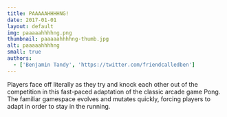 ```yaml
---
title: PAAAAAHHHHNG!
date: 2017-01-01
layout: default
img: paaaaahhhhng.png
thumbnail: paaaaahhhhng-thumb.jpg
alt: paaaaahhhhng
small: true
authors:
  - ['Benjamin Tandy', 'https://twitter.com/friendcalledben']
---
```

Players face off literally as they try and knock each other out of the competition in this fast-paced adaptation of the classic arcade game Pong. The familiar gamespace evolves and mutates quickly, forcing players to adapt in order to stay in the running.
